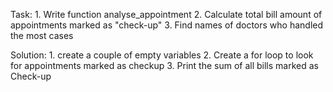 Task:
    1. Write function analyse_appointment 
    2. Calculate total bill amount of appointments marked as "check-up"
    3. Find names of doctors who handled the most cases

Solution:
    1. create a couple of empty variables
    2. Create a for loop to look for appointments marked as checkup
    3. Print the sum of all bills marked as Check-up
    
